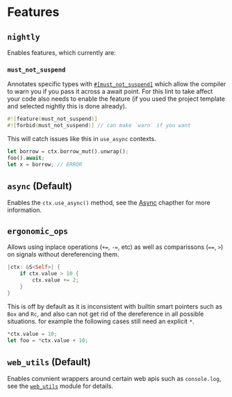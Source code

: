 # Features

## `nightly`
Enables features, which currently are:
### `must_not_suspend`
Annotates specific types with [`#[must_not_suspend]`](https://github.com/rust-lang/rust/issues/83310) which allow the compiler to warn you if you pass it across a await point. For this lint to take affect your code also needs to enable the feature (if you used the project template and selected nightly this is done already).
```rust
#![feature(must_not_suspend)]
#![forbid(must_not_suspend)] // can make `warn` if you want
```
This will catch issues like this in `use_async` contexts.
```rust
let borrow = ctx.borrow_mut().unwrap();
foo().await;
let x = borrow; // ERROR
```

## `async` (Default)
Enables the `ctx.use_async()` method, see the [Async](TODO) chapther for more information.

## `ergonomic_ops`
Allows using inplace operations (`+=`, `-=`, etc) as well as comparissons (`==`, `>`) on signals without dereferencing them.
```rust
|ctx: &S<Self>| {
    if ctx.value > 10 {
        ctx.value += 2;
    }
}
```
This is off by default as it is inconsistent with builtin smart pointers such as `Box` and `Rc`, and also can not get rid of the dereference in all possible situations. for example the following cases still need an explicit `*`.
```rust
*ctx.value = 10;
let foo = *ctx.value + 10;
```

## `web_utils` (Default)
Enables convnient wrappers around certain web apis such as `console.log`, see the [`web_utils`](TODO) module for details.
